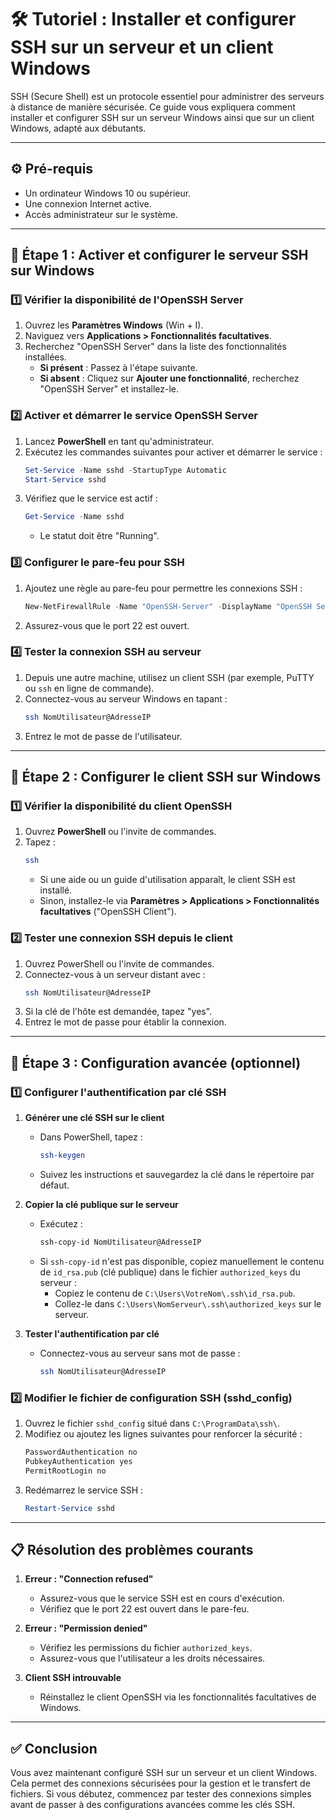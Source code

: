 # 🛠️ Tutoriel : Installer et configurer SSH sur un serveur et un client Windows

SSH (Secure Shell) est un protocole essentiel pour administrer des serveurs à distance de manière sécurisée. Ce guide vous expliquera comment installer et configurer SSH sur un serveur Windows ainsi que sur un client Windows, adapté aux débutants.

---

## ⚙️ Pré-requis
- Un ordinateur Windows 10 ou supérieur.
- Une connexion Internet active.
- Accès administrateur sur le système.

---

## 🚀 Étape 1 : Activer et configurer le serveur SSH sur Windows

### 1️⃣ Vérifier la disponibilité de l'OpenSSH Server

1. Ouvrez les **Paramètres Windows** (Win + I).
2. Naviguez vers **Applications > Fonctionnalités facultatives**.
3. Recherchez "OpenSSH Server" dans la liste des fonctionnalités installées.
   - **Si présent** : Passez à l'étape suivante.
   - **Si absent** : Cliquez sur **Ajouter une fonctionnalité**, recherchez "OpenSSH Server" et installez-le.

### 2️⃣ Activer et démarrer le service OpenSSH Server

1. Lancez **PowerShell** en tant qu'administrateur.
2. Exécutez les commandes suivantes pour activer et démarrer le service :
   ```powershell
   Set-Service -Name sshd -StartupType Automatic
   Start-Service sshd
   ```
3. Vérifiez que le service est actif :
   ```powershell
   Get-Service -Name sshd
   ```
   - Le statut doit être "Running".

### 3️⃣ Configurer le pare-feu pour SSH

1. Ajoutez une règle au pare-feu pour permettre les connexions SSH :
   ```powershell
   New-NetFirewallRule -Name "OpenSSH-Server" -DisplayName "OpenSSH Server" -Protocol TCP -LocalPort 22 -Action Allow -Direction Inbound
   ```
2. Assurez-vous que le port 22 est ouvert.

### 4️⃣ Tester la connexion SSH au serveur

1. Depuis une autre machine, utilisez un client SSH (par exemple, PuTTY ou `ssh` en ligne de commande).
2. Connectez-vous au serveur Windows en tapant :
   ```bash
   ssh NomUtilisateur@AdresseIP
   ```
3. Entrez le mot de passe de l'utilisateur.

---

## 🚀 Étape 2 : Configurer le client SSH sur Windows

### 1️⃣ Vérifier la disponibilité du client OpenSSH

1. Ouvrez **PowerShell** ou l'invite de commandes.
2. Tapez :
   ```bash
   ssh
   ```
   - Si une aide ou un guide d'utilisation apparaît, le client SSH est installé.
   - Sinon, installez-le via **Paramètres > Applications > Fonctionnalités facultatives** ("OpenSSH Client").

### 2️⃣ Tester une connexion SSH depuis le client

1. Ouvrez PowerShell ou l'invite de commandes.
2. Connectez-vous à un serveur distant avec :
   ```bash
   ssh NomUtilisateur@AdresseIP
   ```
3. Si la clé de l'hôte est demandée, tapez "yes".
4. Entrez le mot de passe pour établir la connexion.

---

## 🔐 Étape 3 : Configuration avancée (optionnel)

### 1️⃣ Configurer l'authentification par clé SSH

1. **Générer une clé SSH sur le client**
   - Dans PowerShell, tapez :
     ```bash
     ssh-keygen
     ```
   - Suivez les instructions et sauvegardez la clé dans le répertoire par défaut.

2. **Copier la clé publique sur le serveur**
   - Exécutez :
     ```bash
     ssh-copy-id NomUtilisateur@AdresseIP
     ```
   - Si `ssh-copy-id` n'est pas disponible, copiez manuellement le contenu de `id_rsa.pub` (clé publique) dans le fichier `authorized_keys` du serveur :
     - Copiez le contenu de `C:\Users\VotreNom\.ssh\id_rsa.pub`.
     - Collez-le dans `C:\Users\NomServeur\.ssh\authorized_keys` sur le serveur.

3. **Tester l'authentification par clé**
   - Connectez-vous au serveur sans mot de passe :
     ```bash
     ssh NomUtilisateur@AdresseIP
     ```

### 2️⃣ Modifier le fichier de configuration SSH (sshd_config)

1. Ouvrez le fichier `sshd_config` situé dans `C:\ProgramData\ssh\`.
2. Modifiez ou ajoutez les lignes suivantes pour renforcer la sécurité :
   ```bash
   PasswordAuthentication no
   PubkeyAuthentication yes
   PermitRootLogin no
   ```
3. Redémarrez le service SSH :
   ```powershell
   Restart-Service sshd
   ```

---

## 📋 Résolution des problèmes courants

1. **Erreur : "Connection refused"**
   - Assurez-vous que le service SSH est en cours d'exécution.
   - Vérifiez que le port 22 est ouvert dans le pare-feu.

2. **Erreur : "Permission denied"**
   - Vérifiez les permissions du fichier `authorized_keys`.
   - Assurez-vous que l'utilisateur a les droits nécessaires.

3. **Client SSH introuvable**
   - Réinstallez le client OpenSSH via les fonctionnalités facultatives de Windows.

---

## ✅ Conclusion

Vous avez maintenant configuré SSH sur un serveur et un client Windows. Cela permet des connexions sécurisées pour la gestion et le transfert de fichiers. Si vous débutez, commencez par tester des connexions simples avant de passer à des configurations avancées comme les clés SSH.
